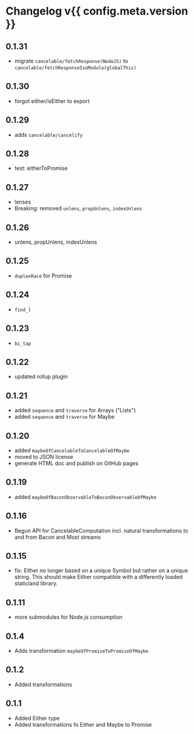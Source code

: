 Changelog v{{ config.meta.version }}
=========
0.1.31
-----
- migrate `cancelable/fetchResponse(NodeJS)` to `cancelable/fetchResponseIsoModule(globalThis)`

0.1.30
-----
- forgot either/isEither to export

0.1.29
-------
- adds `cancelable/cancelify`

0.1.28
-----
- test: eitherToPromise

0.1.27
-----
- lenses
- Breaking: removed `unlens`, `propUnlens`, `indexUnlens`

0.1.26
------
- unlens, propUnlens, indexUnlens

0.1.25
------
- `duplexRace` for Promise

0.1.24
------
- `find_l`

0.1.23
------
- `bi_tap`

0.1.22
------
- updated rollup plugin

0.1.21
------
- added `sequence` and `traverse` for Arrays ("Lists")
- added `sequence` and `traverse` for Maybe

0.1.20
------
- added `maybeOfCancelableToCancelableOfMaybe`
- moved to JSON license
- generate HTML doc and publish on GitHub pages

0.1.19
------
- added `maybeOfBaconObservableToBaconObservableOfMaybe`

0.1.16
-------
- Begun API for CancelableComputation incl. natural transformations to and from Bacon and Most streams

0.1.15
------
- fix: Either no longer based on a unique Symbol but rather on a unique string. This should make Either compatible with a differently loaded staticland library.

0.1.11
------
- more submodules for Node.js consumption

0.1.4
-----
- Adds transformation `maybeOfPromiseToPromiseOfMaybe`

0.1.2
-----
- Added transformations

0.1.1
-----
- Added Either type
- Added transformations fo Either and Maybe to Promise
